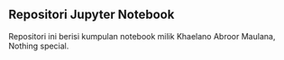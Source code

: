 ## Repositori Jupyter Notebook
Repositori ini berisi kumpulan notebook milik Khaelano Abroor Maulana, Nothing special.

